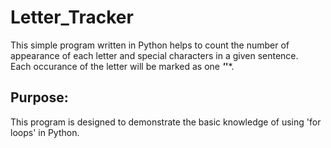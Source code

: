 # Letter_Tracker
This simple program written in Python helps to count the number of appearance of each letter and special characters in a given sentence. <br>
Each occurance of the letter will be marked as one ***'*'***.

## Purpose:
This program is designed to demonstrate the basic knowledge of using 'for loops' in Python.
